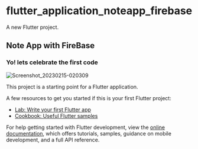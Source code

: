 # flutter_application_noteapp_firebase

A new Flutter project.

## Note App with FireBase
### Yo! lets celebrate the first code
![Screenshot_20230215-020309](https://user-images.githubusercontent.com/125402816/218862499-408584c6-df15-4c18-b34a-87114ad56f8a.png)

This project is a starting point for a Flutter application.

A few resources to get you started if this is your first Flutter project:

- [Lab: Write your first Flutter app](https://docs.flutter.dev/get-started/codelab)
- [Cookbook: Useful Flutter samples](https://docs.flutter.dev/cookbook)

For help getting started with Flutter development, view the
[online documentation](https://docs.flutter.dev/), which offers tutorials,
samples, guidance on mobile development, and a full API reference.
